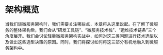 # 架构概览

当我们谈微服务架构时，我们需要关注哪些点，本章将从这里说起。在了解了微服务的整体架构后，我们会从“研发工具链”、“微服务技术栈”、“运维技术链条”三个角度展开。我们会讨论轻量微服务架构实战中，如何对这三类问题进行技术选型以及做出这些选型决策的原因。同时，我们将探讨如何将这三部分有机地融入到微服务架构中。

